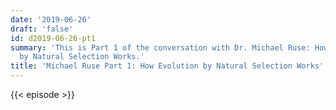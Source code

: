```yaml
---
date: '2019-06-26'
draft: 'false'
id: d2019-06-26-pt1
summary: 'This is Part 1 of the conversation with Dr. Michael Ruse: How Evolution
  by Natural Selection Works.'
title: 'Michael Ruse Part 1: How Evolution by Natural Selection Works'
---
```

{{< episode >}}
